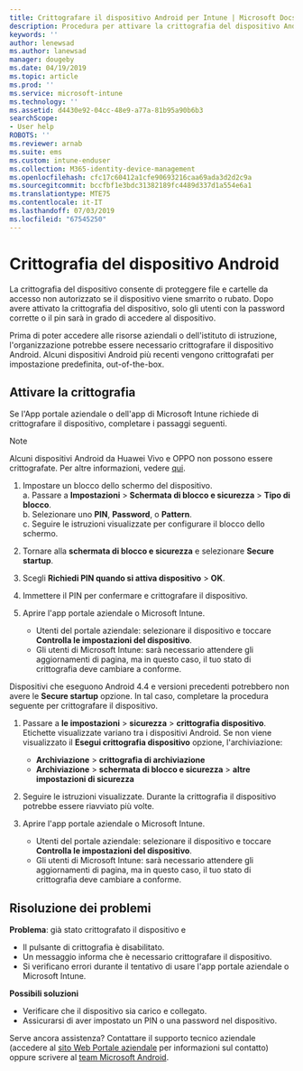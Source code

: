 ```yaml
---
title: Crittografare il dispositivo Android per Intune | Microsoft Docs
description: Procedura per attivare la crittografia del dispositivo Android quando richiesti da Intune
keywords: ''
author: lenewsad
ms.author: lanewsad
manager: dougeby
ms.date: 04/19/2019
ms.topic: article
ms.prod: ''
ms.service: microsoft-intune
ms.technology: ''
ms.assetid: d4430e92-04cc-48e9-a77a-81b95a90b6b3
searchScope:
- User help
ROBOTS: ''
ms.reviewer: arnab
ms.suite: ems
ms.custom: intune-enduser
ms.collection: M365-identity-device-management
ms.openlocfilehash: cfc17c60412a1cfe90693216caa69ada3d2d2c9a
ms.sourcegitcommit: bccfbf1e3bdc31382189fc4489d337d1a554e6a1
ms.translationtype: MTE75
ms.contentlocale: it-IT
ms.lasthandoff: 07/03/2019
ms.locfileid: "67545250"
---
```

# <a name="encrypting-your-android-device"></a>Crittografia del dispositivo Android

La crittografia del dispositivo consente di proteggere file e cartelle da accesso non autorizzato se il dispositivo viene smarrito o rubato. Dopo avere attivato la crittografia del dispositivo, solo gli utenti con la password corrette o il pin sarà in grado di accedere al dispositivo. 

Prima di poter accedere alle risorse aziendali o dell'istituto di istruzione, l'organizzazione potrebbe essere necessario crittografare il dispositivo Android. Alcuni dispositivi Android più recenti vengono crittografati per impostazione predefinita, out-of-the-box.  

## <a name="turn-on-encryption"></a>Attivare la crittografia

Se l'App portale aziendale o dell'app di Microsoft Intune richiede di crittografare il dispositivo, completare i passaggi seguenti. 

> [!Note]
> Alcuni dispositivi Android da Huawei Vivo e OPPO non possono essere crittografate. Per altre informazioni, vedere [qui](your-device-appears-encrypted-but-cp-says-otherwise-android.md).  

1. Impostare un blocco dello schermo del dispositivo.  
    a. Passare a **Impostazioni** > **Schermata di blocco e sicurezza** > **Tipo di blocco**.  
    b. Selezionare uno **PIN**, **Password**, o **Pattern**.  
    c. Seguire le istruzioni visualizzate per configurare il blocco dello schermo.  

2. Tornare alla **schermata di blocco e sicurezza** e selezionare **Secure startup**.
3. Scegli **Richiedi PIN quando si attiva dispositivo** > **OK**.
4. Immettere il PIN per confermare e crittografare il dispositivo.
5. Aprire l'app portale aziendale o Microsoft Intune.
    * Utenti del portale aziendale: selezionare il dispositivo e toccare **Controlla le impostazioni del dispositivo**. 
    * Gli utenti di Microsoft Intune: sarà necessario attendere gli aggiornamenti di pagina, ma in questo caso, il tuo stato di crittografia deve cambiare a conforme.  

Dispositivi che eseguono Android 4.4 e versioni precedenti potrebbero non avere le **Secure startup** opzione. In tal caso, completare la procedura seguente per crittografare il dispositivo.

1. Passare a **le impostazioni** > **sicurezza** > **crittografia dispositivo**. Etichette visualizzate variano tra i dispositivi Android. Se non viene visualizzato il **Esegui crittografia dispositivo** opzione, l'archiviazione:
    * **Archiviazione** > **crittografia di archiviazione**
    * **Archiviazione** > **schermata di blocco e sicurezza** > **altre impostazioni di sicurezza** 

2. Seguire le istruzioni visualizzate. Durante la crittografia il dispositivo potrebbe essere riavviato più volte.
3. Aprire l'app portale aziendale o Microsoft Intune.
    * Utenti del portale aziendale: selezionare il dispositivo e toccare **Controlla le impostazioni del dispositivo**.  
    * Gli utenti di Microsoft Intune: sarà necessario attendere gli aggiornamenti di pagina, ma in questo caso, il tuo stato di crittografia deve cambiare a conforme.

## <a name="troubleshoot"></a>Risoluzione dei problemi  
**Problema**: già stato crittografato il dispositivo e

- Il pulsante di crittografia è disabilitato.
- Un messaggio informa che è necessario crittografare il dispositivo.
- Si verificano errori durante il tentativo di usare l'app portale aziendale o Microsoft Intune.

**Possibili soluzioni**

- Verificare che il dispositivo sia carico e collegato.  
- Assicurarsi di aver impostato un PIN o una password nel dispositivo.  

Serve ancora assistenza? Contattare il supporto tecnico aziendale (accedere al [sito Web Portale aziendale](https://go.microsoft.com/fwlink/?linkid=2010980) per informazioni sul contatto) oppure scrivere al <a href="mailto:wintunedroidfbk@microsoft.com?subject=I'm having trouble with encryption on my Android device&body=Describe the issue you're experiencing here.">team Microsoft Android</a>.  
